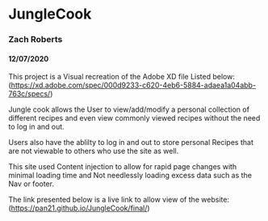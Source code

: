 # JungleCook
### Zach Roberts
#### 12/07/2020


This project is a Visual recreation of the Adobe XD file Listed below: 
(https://xd.adobe.com/spec/000d9233-c620-4eb6-5884-adaea1a04abb-763c/specs/)

Jungle cook allows the User to view/add/modify a personal collection of different recipes and even
view commonly viewed recipes without the need to log in and out.

Users also have the ablilty to log in and out to store personal Recipes that are
not viewable to others who use the site as well.

This site used Content injection to allow for rapid page changes with minimal loading time and
Not needlessly loading excess data such as the Nav or footer.

The link presented below is a live link to allow view of the website: 
(https://pan21.github.io/JungleCook/final/)
